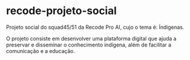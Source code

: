 # recode-projeto-social
Projeto social do squad45/51 da Recode Pro AI, cujo o tema é: Índigenas.

O projeto consiste em desenvolver uma plataforma digital que ajuda a preservar e disseminar o conhecimento indígena, além de facilitar a comunicação e a educação.
